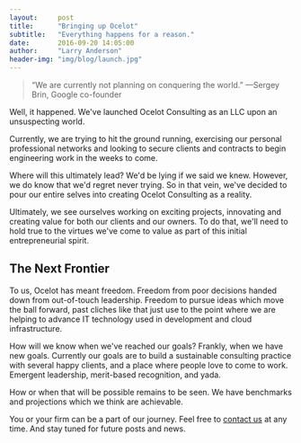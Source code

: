 ```yaml
---
layout:     post
title:      "Bringing up Ocelot"
subtitle:   "Everything happens for a reason."
date:       2016-09-20 14:05:00
author:     "Larry Anderson"
header-img: "img/blog/launch.jpg"
---
```


<blockquote> “We are currently not planning on conquering the world.” —Sergey Brin, Google co-founder</blockquote>

<p>Well, it happened. We've launched Ocelot Consulting as an LLC upon an unsuspecting world.</p>

<p>Currently, we are trying to hit the ground running, exercising our personal professional networks and looking to secure clients and contracts to begin engineering work in the weeks to come.</p>

<p>Where will this ultimately lead? We'd be lying if we said we knew. However, we do know that we'd regret never trying. So in that vein, we've decided to pour our entire selves into creating Ocelot Consulting as a reality.</p>

<p>Ultimately, we see ourselves working on exciting projects, innovating and creating value for both our clients and our owners. To do that, we'll need to hold true to the virtues we've come to value as part of this initial entrepreneurial spirit.</p>

<h2 class="section-heading">The Next Frontier</h2>

<p>To us, Ocelot has meant freedom. Freedom from poor decisions handed down from out-of-touch leadership. Freedom to pursue ideas which move the ball forward, past cliches like that just use to the point where we are helping to advance IT technology used in development and cloud infrastructure.</p>

<p>How will we know when we've reached our goals? Frankly, when we have new goals. Currently our goals are to build a sustainable consulting practice with several happy clients, and a place where people love to come to work. Emergent leadership, merit-based recognition, and yada.</p>

<p>How or when that will be possible remains to be seen. We have benchmarks and projections which we think are achievable.</p>

<p>You or your firm can be a part of our journey. Feel free to <a href="/#contact">contact us</a> at any time. And stay tuned for future posts and news.</p>

